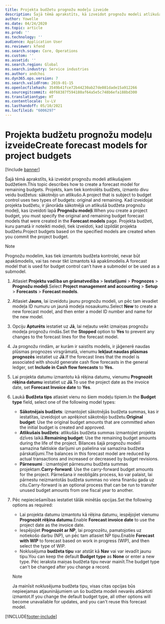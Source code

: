 ```yaml
---
title: Projekta budžetu prognožu modeļu izveide
description: Šajā tēmā aprakstīts, kā izveidot prognožu modeli atlikušajiem budžetiem.
author: Yowelle
ms.date: 04/24/2020
ms.topic: article
ms.prod: ''
ms.technology: ''
audience: Application User
ms.reviewer: kfend
ms.search.scope: Core, Operations
ms.custom: ''
ms.assetid: ''
ms.search.region: Global
ms.search.industry: Service industries
ms.author: andchoi
ms.dyn365.ops.version: 7
ms.search.validFrom: 2019-01-15
ms.openlocfilehash: 3549b41fce72b44230ab27de081dade15a912266
ms.sourcegitcommit: 40f68387f594180af64a5e5c748b6efa188bd300
ms.translationtype: HT
ms.contentlocale: lv-LV
ms.lasthandoff: 05/10/2021
ms.locfileid: "6006297"
---
```

# <a name="create-forecast-models-for-project-budgets"></a><span data-ttu-id="88d31-103">Projekta budžetu prognožu modeļu izveide</span><span class="sxs-lookup"><span data-stu-id="88d31-103">Create forecast models for project budgets</span></span> 

[!include [banner](../includes/banner.md)]

<span data-ttu-id="88d31-104">Šajā tēmā aprakstīts, kā izveidot prognožu modeli atlikušajiem budžetiem.</span><span class="sxs-lookup"><span data-stu-id="88d31-104">This topic describes how to create a forecast model for remaining budgets.</span></span> <span data-ttu-id="88d31-105">Projekts, kam tiek kontrolēts budžets, izmanto divu veidu budžetus: sākotnējo un atlikušo.</span><span class="sxs-lookup"><span data-stu-id="88d31-105">A project that is subject to budget control uses two types of budgets: original and remaining.</span></span> <span data-ttu-id="88d31-106">Kad izveidojat projekta budžetu, ir jānorāda sākotnējā un atlikušā budžeta prognožu modeļi, kas izveidoti lapā **Prognožu modeļi**.</span><span class="sxs-lookup"><span data-stu-id="88d31-106">When you create a project budget, you must specify the original and remaining budget forecast models that were created in the **Forecast models** page.</span></span> <span data-ttu-id="88d31-107">Projekta budžeti, kuru pamatā ir noteikti modeļi, tiek izveidoti, kad izpildāt projekta budžetu.</span><span class="sxs-lookup"><span data-stu-id="88d31-107">Project budgets based on the specified models are created when you commit the project budget.</span></span>

> [!NOTE]
> <span data-ttu-id="88d31-108">Prognožu modelim, kas tiek izmantots budžeta kontrolei, nevar būt apakšmodelis, vai tas nevar tikt izmantots kā apakšmodelis.</span><span class="sxs-lookup"><span data-stu-id="88d31-108">A forecast model that is used for budget control can’t have a submodel or be used as a submodel.</span></span>

1. <span data-ttu-id="88d31-109">Atlasiet **Projektu vadība un grāmatvedība** > **Iestatījumi** > **Prognozes**  > **Prognožu modeļi**.</span><span class="sxs-lookup"><span data-stu-id="88d31-109">Select **Project management and accounting** > **Setup** > **Forecasts**  > **Forecast models**.</span></span>
2. <span data-ttu-id="88d31-110">Atlasiet **Jauns**, lai izveidotu jaunu prognožu modeli, un pēc tam ievadiet modeļa ID numuru un jaunā modeļa nosaukumu.</span><span class="sxs-lookup"><span data-stu-id="88d31-110">Select **New** to create a new forecast model, and then enter a model ID number and name for the new model.</span></span> 
3. <span data-ttu-id="88d31-111">Opciju **Apturēts** iestatiet uz **Jā**, lai neļautu veikt izmaiņas prognožu modeļa prognožu rindās.</span><span class="sxs-lookup"><span data-stu-id="88d31-111">Set the **Stopped** option to **Yes** to prevent any changes to the forecast lines for the forecast model.</span></span> 
4. <span data-ttu-id="88d31-112">Ja prognožu rindām, ar kurām ir saistīts modelis, ir jāģenerē naudas plūsmas prognozes virsgrāmatā, vienumu **Iekļaut naudas plūsmas prognozēs** iestatiet uz **Jā**.</span><span class="sxs-lookup"><span data-stu-id="88d31-112">If the forecast lines that the model is associated with should generate cash flow forecasts in the general ledger, set **Include in Cash flow forecasts** to **Yes.**</span></span> 
5. <span data-ttu-id="88d31-113">Lai projekta datumu izmantotu kā rēķina datumu, vienumu **Prognozēt rēķina datumu** iestatiet uz **Jā**.</span><span class="sxs-lookup"><span data-stu-id="88d31-113">To use the project date as the invoice date, set **Forecast Invoice date** to **Yes**.</span></span> 
6. <span data-ttu-id="88d31-114">Laukā **Budžeta tips** atlasiet vienu no šiem modeļu tipiem.</span><span class="sxs-lookup"><span data-stu-id="88d31-114">In the **Budget type** field, select one of the following model types:</span></span>

   - <span data-ttu-id="88d31-115">**Sākotnējais budžets**: izmantojiet sākotnējās budžeta summas, kas ir iestatītas, izveidojot un aprēķinot sākotnējo budžetu.</span><span class="sxs-lookup"><span data-stu-id="88d31-115">**Original budget**: Use the original budget amounts that are committed when the initial budget is created and approved.</span></span>
   - <span data-ttu-id="88d31-116">**Atlikušais budžets**: atlikušās budžeta summas izmantojiet projekta dzīves laikā.</span><span class="sxs-lookup"><span data-stu-id="88d31-116">**Remaining budget**: Use the remaining budget amounts during the life of the project.</span></span> <span data-ttu-id="88d31-117">Bilances šajā prognožu modelī samazina faktiskie darījumi un palielina vai samazina budžeta pārskatījumi.</span><span class="sxs-lookup"><span data-stu-id="88d31-117">The balances in this forecast model are reduced by actual transactions and increased or decreased by budget revisions.</span></span>
   - <span data-ttu-id="88d31-118">**Pārnesumi** : izmantojiet pārnesumu budžeta summas projektam.</span><span class="sxs-lookup"><span data-stu-id="88d31-118">**Carry-forward**: Use the carry-forward budget amounts for the project.</span></span> <span data-ttu-id="88d31-119">Pārnešana ir neobligāts process, ko var palaist, lai pārnestu neizmantotās budžeta summas no viena finanšu gada uz citu.</span><span class="sxs-lookup"><span data-stu-id="88d31-119">Carry-forward is an optional process that can be run to transfer unused budget amounts from one fiscal year to another.</span></span>

7. <span data-ttu-id="88d31-120">Pēc nepieciešamības iestatiet tālāk minētās opcijas.</span><span class="sxs-lookup"><span data-stu-id="88d31-120">Set the following options as required:</span></span>

   - <span data-ttu-id="88d31-121">Lai projekta datumu izmantotu kā rēķina datumu, iespējojiet vienumu **Prognozēt rēķina datumu**.</span><span class="sxs-lookup"><span data-stu-id="88d31-121">Enable **Forecast invoice date** to use the project date as the invoice date.</span></span>
   - <span data-ttu-id="88d31-122">Iespējojiet **Prognozēt ar NP**, lai prognozētu, pamatojoties uz notiekošo darbu (NP), un pēc tam atlasiet NP tipu.</span><span class="sxs-lookup"><span data-stu-id="88d31-122">Enable **Forecast with WIP** to forecast based on work in progress (WIP), and then select the type of WIP.</span></span> 
   - <span data-ttu-id="88d31-123">Noklusējuma **budžeta tipu** var atstāt kā **Nav** vai var ievadīt jaunu tipu.</span><span class="sxs-lookup"><span data-stu-id="88d31-123">You can keep the default **Budget type** as **None** or enter a new type.</span></span> <span data-ttu-id="88d31-124">Pēc ieraksta maiņas budžeta tipu nevar mainīt.</span><span class="sxs-lookup"><span data-stu-id="88d31-124">The budget type can't be changed after you change a record.</span></span>     
    > [!NOTE]
    > <span data-ttu-id="88d31-125">Ja mainīsit noklusējuma budžeta tipu, visas citas opcijas būs nepieejamas atjauninājumiem un šo budžeta modeli nevarēs atkārtoti izmantot.</span><span class="sxs-lookup"><span data-stu-id="88d31-125">If you change the default budget type, all other options will become unavailable for updates, and you can't reuse this forecast model.</span></span> 
   


 



[!INCLUDE[footer-include](../includes/footer-banner.md)]